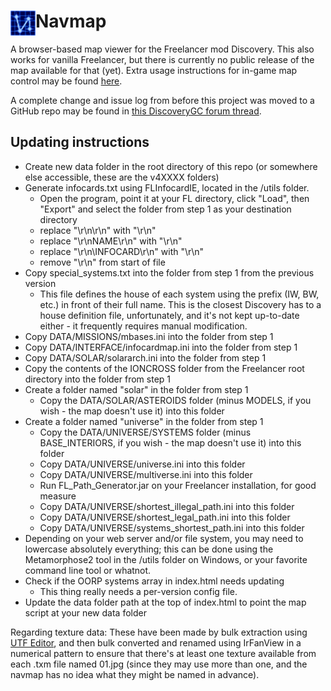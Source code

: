 # Navmap<img height="40" align="left" src="https://github.com/AudunVN/Navmap/blob/gh-pages/favicon.png">
A browser-based map viewer for the Freelancer mod Discovery. This also works for vanilla Freelancer, but there is currently no public release of the map available for that (yet). Extra usage instructions for in-game map control may be found [here](https://github.com/AudunVN/Navmap/blob/gh-pages/user_guide.md).

A complete change and issue log from before this project was moved to a GitHub repo may be found in  [this DiscoveryGC forum thread](http://discoverygc.com/forums/showthread.php?tid=132266&pid=1700007#pid1700007).

## Updating instructions
 - Create new data folder in the root directory of this repo (or somewhere else accessible, these are the v4XXXX folders)
 - Generate infocards.txt using FLInfocardIE, located in the /utils folder.
     - Open the program, point it at your FL directory, click "Load", then "Export" and select the folder from step 1 as your destination directory
     - replace "\r\n\r\n" with "\r\n"
     - replace "\r\nNAME\r\n" with "\r\n"
     - replace "\r\n\INFOCARD\r\n" with "\r\n"
     - remove "\r\n" from start of file
 - Copy special_systems.txt into the folder from step 1 from the previous version
     - This file defines the house of each system using the prefix (IW, BW, etc.) in front of their full name. This is the closest Discovery has to a house definition file, unfortunately, and it's not kept up-to-date either - it frequently requires manual modification. 
 - Copy DATA/MISSIONS/mbases.ini into the folder from step 1
 - Copy DATA/INTERFACE/infocardmap.ini into the folder from step 1
 - Copy DATA/SOLAR/solararch.ini into the folder from step 1
 - Copy the contents of the IONCROSS folder from the Freelancer root directory into the folder from step 1
 - Create a folder named "solar" in the folder from step 1
     - Copy the DATA/SOLAR/ASTEROIDS folder (minus MODELS, if you wish - the map doesn't use it) into this folder
 - Create a folder named "universe" in the folder from step 1
     - Copy the DATA/UNIVERSE/SYSTEMS folder (minus BASE_INTERIORS, if you wish - the map doesn't use it) into this folder
	 - Copy DATA/UNIVERSE/universe.ini into this folder
	 - Copy DATA/UNIVERSE/multiverse.ini into this folder
	 - Run FL_Path_Generator.jar on your Freelancer installation, for good measure
	 - Copy DATA/UNIVERSE/shortest_illegal_path.ini into this folder
	 - Copy DATA/UNIVERSE/shortest_legal_path.ini into this folder
	 - Copy DATA/UNIVERSE/systems_shortest_path.ini into this folder
 - Depending on your web server and/or file system, you may need to lowercase absolutely everything; this can be done using the Metamorphose2 tool in the /utils folder on Windows, or your favorite command line tool or whatnot.
 - Check if the OORP systems array in index.html needs updating
     - This thing really needs a per-version config file.
 - Update the data folder path at the top of index.html to point the map script at your new data folder
 
 Regarding texture data: These have been made by bulk extraction using [UTF Editor](https://the-starport.net/freelancer/download/singlefile.php?cid=2&lid=23), and then bulk converted and renamed using IrFanView in a numerical pattern to ensure that there's at least one texture available from each .txm file named 01.jpg (since they may use more than one, and the navmap has no idea what they might be named in advance).
